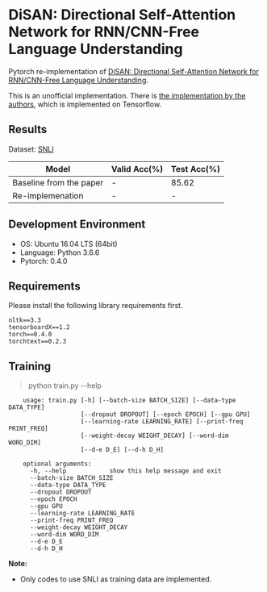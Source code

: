 # DiSAN: Directional Self-Attention Network for RNN/CNN-Free Language Understanding
Pytorch re-implementation of [DiSAN: Directional Self-Attention Network for RNN/CNN-Free Language Understanding](https://arxiv.org/abs/1709.04696).

This is an unofficial implementation. There is [the implementation by the authors](https://github.com/taoshen58/DiSAN), which is implemented on Tensorflow.

## Results
Dataset: [SNLI](https://nlp.stanford.edu/projects/snli/)

| Model | Valid Acc(%) | Test Acc(%)
| ----- | ------------ | -----------
| Baseline from the paper | - | 85.62 |
| Re-implemenation | - | - |

## Development Environment
- OS: Ubuntu 16.04 LTS (64bit)
- Language: Python 3.6.6
- Pytorch: 0.4.0

## Requirements
Please install the following library requirements first.

    nltk==3.3
    tensorboardX==1.2
    torch==0.4.0
    torchtext==0.2.3
    
## Training
> python train.py --help

        usage: train.py [-h] [--batch-size BATCH_SIZE] [--data-type DATA_TYPE]
                        [--dropout DROPOUT] [--epoch EPOCH] [--gpu GPU]
                        [--learning-rate LEARNING_RATE] [--print-freq PRINT_FREQ]
                        [--weight-decay WEIGHT_DECAY] [--word-dim WORD_DIM]
                        [--d-e D_E] [--d-h D_H]

        optional arguments:
          -h, --help            show this help message and exit
          --batch-size BATCH_SIZE
          --data-type DATA_TYPE
          --dropout DROPOUT
          --epoch EPOCH
          --gpu GPU
          --learning-rate LEARNING_RATE
          --print-freq PRINT_FREQ
          --weight-decay WEIGHT_DECAY
          --word-dim WORD_DIM
          --d-e D_E
          --d-h D_H


**Note:** 
- Only codes to use SNLI as training data are implemented.
